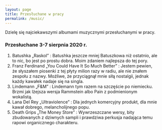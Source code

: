```yaml
---
layout: page
title: Przesłuchane w pracy
permalink: /music/
---
```


Dzielę się najciekawszymi albumami muzycznymi przesłuchanymi w pracy.

<h3>Przesłuchane 3-7 sierpnia 2020 r.</h3>

1. Batushka „Raskol”
: Batushka jeszcze mniej Batuszkowa niż ostatnio, ale to nic, bo jest po prostu dobra. Moim zdaniem najlepsza do tej pory.
2. Franz Ferdinand „You Could Have It So Much Better”
: Jestem pewien, że słyszałem piosenki z tej płyty milion razy w radiu, ale nie znałem zespołu z nazwy. Możliwe, że przyciągnął mnie siłą nostalgii, jednak każdy kawałek nadaje się na singla.
3. Lindemann „F&M”
: Lindemann tym razem na szczęście po niemiecku. Brzmi jak lżejsza wersja Rammstein albo Pain z podmienionym wokalistą. 
4. Lana Del Rey „Ultraviolence”
: Dla jednych komercyjny produkt, dla mnie kawał dobrego, melancholijnego popu.
5. Death Grips „The Money Store”
: Wywrzeszczane wersy, bity zbudowanych z dziwnych sampli i prawdziwa perkusja nadająca temu rapowi organicznego charakteru.